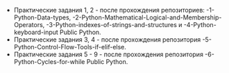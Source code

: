 * Практические задания 1, 2 - после прохождения репозиториев: -1-Python-Data-types, -2-Python-Mathematical-Logical-and-Membership-Operators, -3-Python-indexes-of-strings-and-structures и -4-Python-keyboard-input Public Python.
* Практические задания 3, 4 - после прохождения репозитория -5-Python-Control-Flow-Tools-if-elif-else.
* Практические задания 5 - 9 - после прохождения репозитория -6-Python-Cycles-for-while Public Python.

